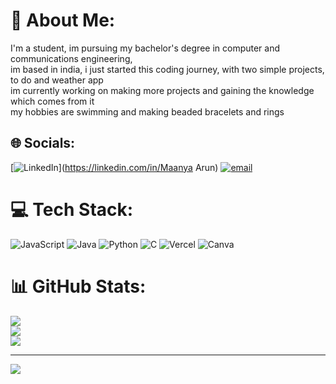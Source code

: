 # 💫 About Me:
I'm a student, im pursuing my bachelor's  degree in computer and communications engineering, <br>im based in india, i just started this coding journey, with two simple projects, to do and weather app<br>im currently working on making more projects and gaining the knowledge which comes from it<br>my hobbies are swimming and making beaded bracelets and rings<br>


## 🌐 Socials:
[![LinkedIn](https://img.shields.io/badge/LinkedIn-%230077B5.svg?logo=linkedin&logoColor=white)](https://linkedin.com/in/Maanya Arun) [![email](https://img.shields.io/badge/Email-D14836?logo=gmail&logoColor=white)](mailto:forcollegeuseonly0@gmail.com) 

# 💻 Tech Stack:
![JavaScript](https://img.shields.io/badge/javascript-%23323330.svg?style=for-the-badge&logo=javascript&logoColor=%23F7DF1E) ![Java](https://img.shields.io/badge/java-%23ED8B00.svg?style=for-the-badge&logo=openjdk&logoColor=white) ![Python](https://img.shields.io/badge/python-3670A0?style=for-the-badge&logo=python&logoColor=ffdd54) ![C](https://img.shields.io/badge/c-%2300599C.svg?style=for-the-badge&logo=c&logoColor=white) ![Vercel](https://img.shields.io/badge/vercel-%23000000.svg?style=for-the-badge&logo=vercel&logoColor=white) ![Canva](https://img.shields.io/badge/Canva-%2300C4CC.svg?style=for-the-badge&logo=Canva&logoColor=white)
# 📊 GitHub Stats:
![](https://github-readme-stats.vercel.app/api?username=maanyaarun&theme=dark&hide_border=false&include_all_commits=true&count_private=true)<br/>
![](https://nirzak-streak-stats.vercel.app/?user=maanyaarun&theme=dark&hide_border=false)<br/>
![](https://github-readme-stats.vercel.app/api/top-langs/?username=maanyaarun&theme=dark&hide_border=false&include_all_commits=true&count_private=true&layout=compact)

---
[![](https://visitcount.itsvg.in/api?id=maanyaarun&icon=0&color=0)](https://visitcount.itsvg.in)

<!-- Proudly created with GPRM ( https://gprm.itsvg.in ) -->
